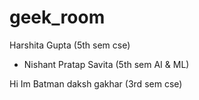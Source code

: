 # geek_room

Harshita Gupta (5th sem cse)

- Nishant Pratap Savita (5th sem AI & ML)

Hi Im Batman
daksh gakhar (3rd sem cse)
